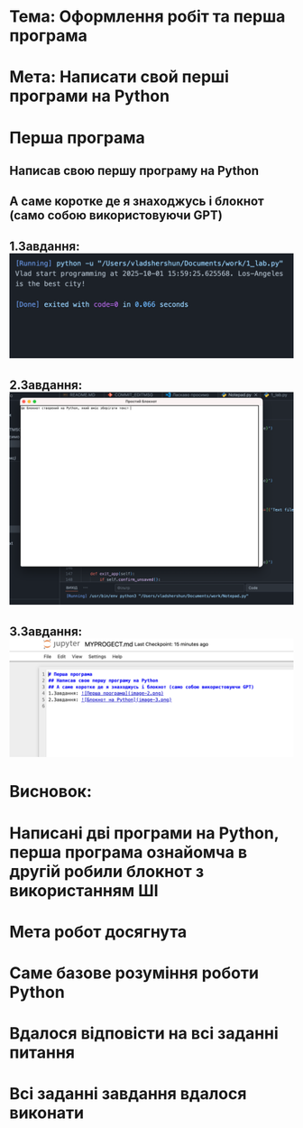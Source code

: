 # Тема: Оформлення робіт та перша програма
# Мета: Написати свой перші програми на Python
# Перша програма
## Написав свою першу програму на Python 
## А саме коротке де я знаходжусь і блокнот (само собою використовуючи GPT)
## 1.Завдання: ![Перша програма](image-2.png)
## 2.Завдання: ![Блокнот на Python](image-3.png)
## 3.Завдання: ![Відкрив Jupyter](image-4.png)
# Висновок:   

# Написані дві програми на Python, перша програма ознайомча в другій робили блокнот з використанням ШІ
# Мета робот досягнута
# Саме базове розуміння роботи Python
# Вдалося відповісти на всі заданні питання
# Всі заданні завдання вдалося виконати
  